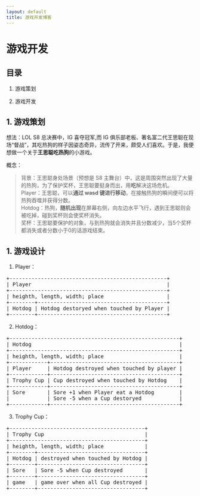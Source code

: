 ```yaml
---
layout: default
title: 游戏开发博客
---
```


# 游戏开发

## 目录

1. 游戏策划

2. 游戏开发

## 1. 游戏策划

想法：LOL S8 总决赛中，IG 喜夺冠军,而 IG 俱乐部老板、著名富二代王思聪在现场“督战”，其吃热狗的样子因姿态奇异，流传了开来，颇受人们喜欢。于是，我便想做一个关于**王思聪吃热狗**的小游戏。

概念：  
> 背景：王思聪身处场景（预想是 S8 主舞台）中，这是周围突然出现了大量的热狗，为了保护奖杯，王思聪要挺身而出，用**吃**解决这场危机。  
> Player：王思聪，可以**通过 wasd 键进行移动**，在接触热狗的瞬间便可以将热狗吞噬并获得分数。  
> Hotdog：热狗，**随机出现**在屏幕右侧，向左边水平飞行，遇到王思聪则会被吃掉，碰到奖杯则会使奖杯消失。  
> 奖杯：王思聪要保护的对象，与到热狗就会消失并且分数减少，当5个奖杯都消失或者分数小于0的话游戏结束。

## 1. 游戏设计

1. Player：  
<pre>
+--------------------------------------------------+  
| Player                                           |  
+--------------------------------------------------+
| heighth, length, width; place                    |
+--------+-----------------------------------------+
| Hotdog | Hotdog destoryed when touched by Player |
+--------+-----------------------------------------+
</pre>

2. Hotdog：  
<pre>
+------------------------------------------------------+  
| Hotdog                                               |  
+------------------------------------------------------+
| heighth, length, width; place                        |
+------------+-----------------------------------------+
| Player     | Hotdog destroyed when touched by player |
+------------+-----------------------------------------+
| Trophy Cup | Cup destroyed when touched by Hotdog    |
+------------+-----------------------------------------+
| Sore       | Sore +1 when Player eat a Hotdog        |
|            | Sore -5 when a Cup destoryed            |
+------------+-----------------------------------------+
</pre>

3. Trophy Cup：  
<pre>
+-------------------------------------------+  
| Trophy Cup                                |  
+-------------------------------------------+
| heighth, length, width; place             |
+--------+----------------------------------+
| Hotdog | destroyed when touched by Hotdog |
+--------+----------------------------------+
| Sore   | Sore -5 when Cup destroyed       |
+--------+----------------------------------+
| game   | game over when all Cup destroyed |
+--------+----------------------------------+
</pre>